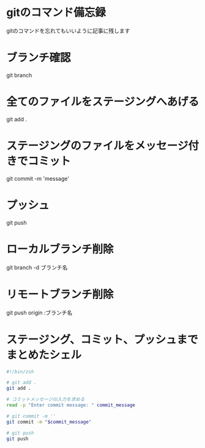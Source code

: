 # gitのコマンド備忘録

gitのコマンドを忘れてもいいように記事に残します



# ブランチ確認
git branch

# 全てのファイルをステージングへあげる
git add .

# ステージングのファイルをメッセージ付きでコミット
git commit -m 'message'

# プッシュ
git push

# ローカルブランチ削除
git branch -d ブランチ名

# リモートブランチ削除
git push origin :ブランチ名


# ステージング、コミット、プッシュまでまとめたシェル
```shell:git-add-commit-push.sh
#!/bin/zsh

# git add .
git add .

# コミットメッセージの入力を求める
read -p "Enter commit message: " commit_message

# git commit -m ''
git commit -m "$commit_message"

# git push
git push

```
